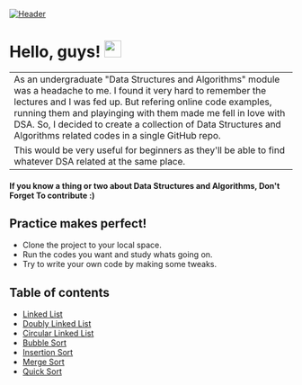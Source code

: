 [![Header](https://i.ibb.co/YkFVHTZ/cover.png "Header")](https://linkedin.com/in/rukshanjayasekara)

# Hello, guys! <img src="https://raw.githubusercontent.com/MartinHeinz/MartinHeinz/master/wave.gif" width="30px">

<table>
<tr>
<td>
As an undergraduate "Data Structures and Algorithms" module was a headache to me. I found it very hard to remember the lectures and I was fed up. But refering online code examples, running them and playinging with them made me fell in love with DSA. So, I decided to create a collection of Data Structures and Algorithms related codes in a single GitHub repo.
</td>
</tr>
<tr>
<td>
This would be very useful for beginners as they'll be able to find whatever DSA related at the same place.
</td>
</tr>
</table>

#### If you know a thing or two about Data Structures and Algorithms, Don't Forget To contribute :)

## Practice makes perfect!
* Clone the project to your local space.
* Run the codes you want and study whats going on.
* Try to write your own code by making some tweaks. 

## Table of contents
* [Linked List](https://github.com/rukshan99/DataStructures-Algorithms/tree/main/src/linked_list)
* [Doubly Linked List](https://github.com/rukshan99/DataStructures-Algorithms)
* [Circular Linked List](https://github.com/rukshan99/DataStructures-Algorithms)
*  [Bubble Sort]()
*  [Insertion Sort]()
*  [Merge Sort]()
*  [Quick Sort]()
